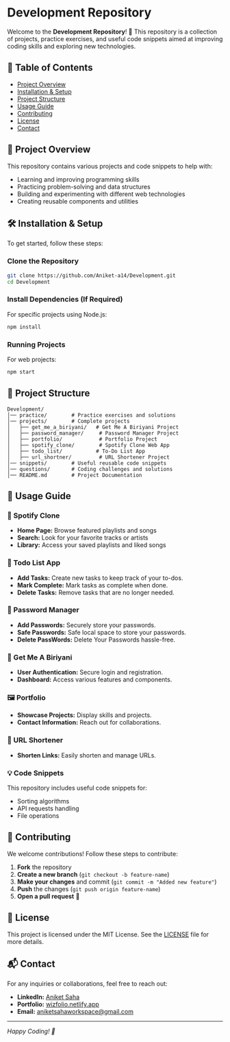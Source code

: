 # Development Repository

Welcome to the **Development Repository**! 🚀 This repository is a collection of projects, practice exercises, and useful code snippets aimed at improving coding skills and exploring new technologies.

## 📌 Table of Contents

- [Project Overview](#project-overview)
- [Installation & Setup](#installation--setup)
- [Project Structure](#project-structure)
- [Usage Guide](#usage-guide)
- [Contributing](#contributing)
- [License](#license)
- [Contact](#contact)

## 🎯 Project Overview

This repository contains various projects and code snippets to help with:
- Learning and improving programming skills
- Practicing problem-solving and data structures
- Building and experimenting with different web technologies
- Creating reusable components and utilities


## 🛠️ Installation & Setup

To get started, follow these steps:

### Clone the Repository
```bash
git clone https://github.com/Aniket-a14/Development.git
cd Development
```

### Install Dependencies (If Required)
For specific projects using Node.js:
```bash
npm install
```

### Running Projects
For web projects:
```bash
npm start
```

## 📁 Project Structure

```
Development/
│── practice/        # Practice exercises and solutions
│── projects/        # Complete projects
│   ├── get_me_a_biriyani/   # Get Me A Biriyani Project
│   ├── password_manager/     # Password Manager Project
│   ├── portfolio/            # Portfolio Project
│   ├── spotify_clone/        # Spotify Clone Web App
│   ├── todo_list/           # To-Do List App
│   ├── url_shortner/         # URL Shortener Project
│── snippets/        # Useful reusable code snippets
│── questions/       # Coding challenges and solutions
│── README.md        # Project Documentation
```

## 🚀 Usage Guide

### 🎵 Spotify Clone
- **Home Page:** Browse featured playlists and songs
- **Search:** Look for your favorite tracks or artists
- **Library:** Access your saved playlists and liked songs

### 📝 Todo List App
- **Add Tasks:** Create new tasks to keep track of your to-dos.
- **Mark Complete:** Mark tasks as complete when done.
- **Delete Tasks:** Remove tasks that are no longer needed.

### 🔐 Password Manager
- **Add Passwords:** Securely store your passwords.
- **Safe Passwords:** Safe local space to store your passwords.
- **Delete PassWords:** Delete Your Passwords hassle-free.

### 🍛 Get Me A Biriyani
- **User Authentication:** Secure login and registration.
- **Dashboard:** Access various features and components.

### 🖼️ Portfolio
- **Showcase Projects:** Display skills and projects.
- **Contact Information:** Reach out for collaborations.

### 🔗 URL Shortener
- **Shorten Links:** Easily shorten and manage URLs.

### 💡 Code Snippets
This repository includes useful code snippets for:
- Sorting algorithms
- API requests handling
- File operations

## 🤝 Contributing

We welcome contributions! Follow these steps to contribute:

1. **Fork** the repository
2. **Create a new branch** (`git checkout -b feature-name`)
3. **Make your changes** and commit (`git commit -m "Added new feature"`)
4. **Push** the changes (`git push origin feature-name`)
5. **Open a pull request** 🚀

## 📜 License

This project is licensed under the MIT License. See the [LICENSE](LICENSE) file for more details.

## 📬 Contact

For any inquiries or collaborations, feel free to reach out:

- **LinkedIn:** [Aniket Saha](https://www.linkedin.com/in/aniketsaha2005)
- **Portfolio:** [wizfolio.netlify.app](https://wizfolio.netlify.app/)
- **Email:** aniketsahaworkspace@gmail.com

---
*Happy Coding! 🚀*
